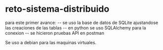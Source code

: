 # reto-sistema-distribuido

para este primer avance:
-- se uso la base de datos de SQLite ajustandose las creaciones de las tablas
-- en python se uso SQLAlchemy para la conexion
-- se hicieron pruebas API en postman

Se uso a debian para las maquinas virtuales.
